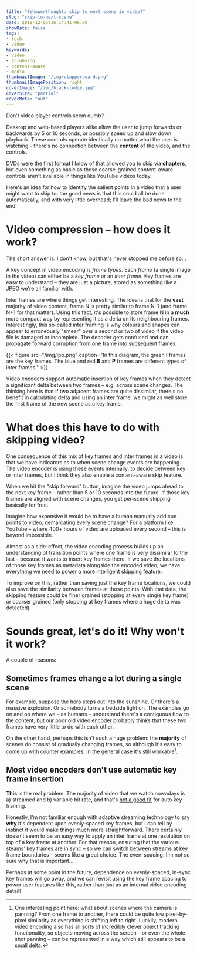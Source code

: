 ```yaml
---
title: "#showerthought: skip to next scene in video?"
slug: "skip-to-next-scene"
date: 2018-12-05T16:14:41-08:00
showDate: false
tags:
- tech
- video
keywords:
- video
- scrubbing
- content-aware
- media
thumbnailImage: "/img/clapperboard.png"
thumbnailImagePosition: right
coverImage: "/img/black-lodge.jpg"
coverSize: "partial"
coverMeta: "out"
---
```


Don't video player controls seem dumb?

Desktop and web-based players alike allow the user to jump forwards or backwards by 5 or 10 seconds, or possibly speed up and slow down playback. These controls operate identically no matter what the user is watching – there's no connection between the **content** of the video, and the controls.

DVDs were the first format I know of that allowed you to skip via **chapters**, but even something as basic as those coarse-grained content-aware controls aren't available in things like YouTube videos today.

Here's an idea for how to identify the salient points in a video that a user might want to skip to: the good news is that this could all be done automatically, and with very little overhead; I'll leave the bad news to the end!

<!--more-->

# Video compression – how does it work?
The short answer is: I don't know, but that's never stopped me before so…

A key concept in video encoding is _frame types_. Each _frame_ (a single image in the video) can either be a _key frame_ or an _inter frame_. Key frames are easy to understand – they are just a picture, stored as something like a JPEG we're all familiar with.

Inter frames are where things get interesting. The idea is that for the **vast** majority of video content, frame N is pretty similar to frame N-1 (and frame N+1 for that matter). Using this fact, it's possible to store frame N in a **much** more compact way by representing it as a delta on its neighbouring frames. Interestingly, this so-called inter framing is why colours and shapes can appear to erroneously "smear" over a second or two of video if the video file is damaged or incomplete. The decoder gets confused and can propagate forward corruption from one frame into subsequent frames.


{{< figure src="/img/ipb.png" caption="In this diagram, the green **I** frames are the key frames. The blue and red **B** and **P** frames are different types of inter frames." >}}

Video encoders support automatic insertion of key frames when they detect a significant delta between two frames – e.g. across scene changes. The thinking here is that if two adjacent frames are quite dissimilar, there's no benefit in calculating delta and using an inter frame: we might as well store the first frame of the new scene as a key frame.

# What does this have to do with skipping video?
One consequence of this mix of key frames and inter frames in a video is that we have indicators as to when scene change events are happening. The video encoder is using these events internally, to decide between key or inter frames, but I think they also enable a content-aware skip feature.

When we hit the "skip forward" button, imagine the video jumps ahead to the next key frame – rather than 5 or 10 seconds into the future. If those key frames are aligned with scene changes, you get per-scene skipping basically for free.

Imagine how expensive it would be to have a human manually add cue points to video, demarcating every scene change? For a platform like YouTube – where 400+ hours of video are uploaded every second – this is beyond impossible.

Almost as a side-effect, the video encoding process builds up an understanding of transition points where one frame is very dissimilar to the last – because it wants to insert key frames there. If we save the locations of those key frames as metadata alongside the encoded video, we have everything we need to power a more intelligent skipping feature.

To improve on this, rather than saving just the key frame locations, we could also save the similarity between frames at those points. With that data, the skipping feature could be finer grained (stopping at every single key frame) or coarser grained (only stopping at key frames where a huge delta was detected).

# Sounds great, let's do it! Why won't it work?
A couple of reasons:

## Sometimes frames change a lot during a single scene
For example, suppose the hero steps out into the sunshine. Or there's a massive explosion. Or somebody turns a bedside light on. The examples go on and on where we – as humans – understand there's a contiguous flow to the content, but our poor old video encoder probably thinks that these two frames have very little to do with each other.

On the other hand, perhaps this isn't such a huge problem: the **majority** of scenes do consist of gradually changing frames, so although it's easy to come up with counter examples, in the general case it's still workable[^1].

## Most video encoders don't use automatic key frame insertion
**This** is the real problem. The majority of video that we watch nowadays is a) streamed and b) variable bit rate, and that's [not a good fit](https://video.ibm.com/blog/streaming-video-tips/keyframes-interframe-video-compression/#auto) for auto key framing.

Honestly, I'm not familiar enough with adaptive streaming technology to say **why** it's dependent upon evenly-spaced key frames, but I can tell by instinct it would make things much more straightforward. There certainly doesn't seem to be an easy way to apply an inter frame at one resolution on top of a key frame at another. For that reason, ensuring that the various steams' key frames are in sync – so we can switch between streams at key frame boundaries – seems like a great choice. The even-spacing: I'm not so sure why that is important…

Perhaps at some point in the future, dependence on evenly-spaced, in-sync key frames will go away, and we can revisit using the key frame spacing to power user features like this, rather than just as an internal video encoding detail!

[^1]: One interesting point here: what about scenes where the camera is panning? From one frame to another, there could be quite low pixel-by-pixel similarity as everything is shifting left to right. Luckily, modern video encoding also has all sorts of incredibly clever object tracking functionality, so objects moving across the screen – or even the whole shot panning – can be represented in a way which still appears to be a small delta.
